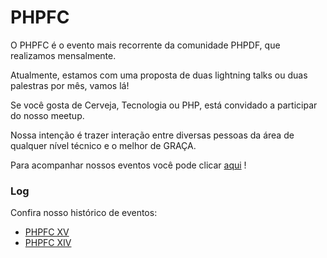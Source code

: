 # PHPFC

O PHPFC é o evento mais recorrente da comunidade PHPDF, que realizamos mensalmente. 

Atualmente, estamos com uma proposta de duas lightning talks ou duas palestras por mês, vamos lá!

Se você gosta de Cerveja, Tecnologia ou PHP, está convidado a participar do nosso meetup.  

Nossa intenção é trazer interação entre diversas pessoas da área de qualquer nível técnico e o melhor de GRAÇA.

Para acompanhar nossos eventos você pode clicar [aqui](https://www.meetup.com/pt-BR/php-df/) !

### Log

Confira nosso histórico de eventos:
* [PHPFC XV](./2017/XV/Readme.md)
* [PHPFC XIV](./2017/XIV/Readme.md)
